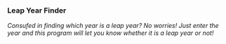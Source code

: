 ### Leap Year Finder
<p><i>Consufed in finding which year is a leap year?
No worries! Just enter the year and this program will let you know whether it is a leap year or not!</i></p>